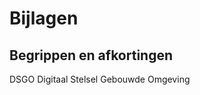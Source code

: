 Bijlagen
========

Begrippen en afkortingen
------------------------

DSGO Digitaal Stelsel Gebouwde Omgeving
